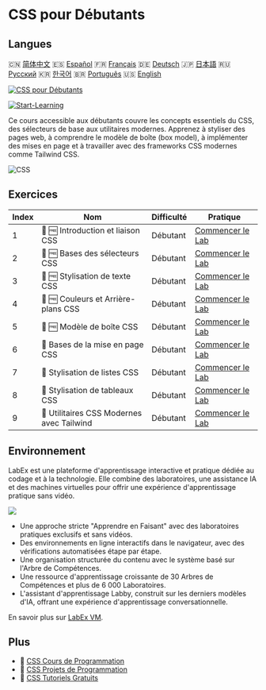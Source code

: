 # CSS pour Débutants

## Langues

🇨🇳 [简体中文](README_zh.md) 🇪🇸 [Español](README_es.md) 🇫🇷 [Français](README_fr.md) 🇩🇪 [Deutsch](README_de.md) 🇯🇵 [日本語](README_ja.md) 🇷🇺 [Русский](README_ru.md) 🇰🇷 [한국어](README_ko.md) 🇧🇷 [Português](README_pt.md) 🇺🇸 [English](README.md) 

[![CSS pour Débutants](https://cover-creator.labex.io/css-for-beginners.png?lang=fr)](https://labex.io/fr/courses/css-for-beginners)

[![Start-Learning](https://img.shields.io/badge/Start-Learning-whitesmoke?style=for-the-badge)](https://labex.io/fr/courses/css-for-beginners)

Ce cours accessible aux débutants couvre les concepts essentiels du CSS, des sélecteurs de base aux utilitaires modernes. Apprenez à styliser des pages web, à comprendre le modèle de boîte (box model), à implémenter des mises en page et à travailler avec des frameworks CSS modernes comme Tailwind CSS.

![CSS](https://img.shields.io/badge/CSS-whitesmoke?style=for-the-badge&logo=css)


## Exercices

|   Index | Nom                                        | Difficulté   | Pratique                                                                                                                   |
|---------|--------------------------------------------|--------------|----------------------------------------------------------------------------------------------------------------------------|
|       1 | 📖 🆓 Introduction et liaison CSS          | Débutant     | <a target='_blank' href='https://labex.io/fr/tutorials/css-css-introduction-and-linking-598030'>Commencer le Lab</a>       |
|       2 | 📖 🆓 Bases des sélecteurs CSS             | Débutant     | <a target='_blank' href='https://labex.io/fr/tutorials/css-css-selectors-basics-598033'>Commencer le Lab</a>               |
|       3 | 📖 🆓 Stylisation de texte CSS             | Débutant     | <a target='_blank' href='https://labex.io/fr/tutorials/css-css-text-styling-598036'>Commencer le Lab</a>                   |
|       4 | 📖 🆓 Couleurs et Arrière-plans CSS        | Débutant     | <a target='_blank' href='https://labex.io/fr/tutorials/css-css-colors-and-backgrounds-598029'>Commencer le Lab</a>         |
|       5 | 📖 🆓 Modèle de boîte CSS                  | Débutant     | <a target='_blank' href='https://labex.io/fr/tutorials/css-css-box-model-598028'>Commencer le Lab</a>                      |
|       6 | 📖  Bases de la mise en page CSS           | Débutant     | <a target='_blank' href='https://labex.io/fr/tutorials/css-css-layout-basics-598031'>Commencer le Lab</a>                  |
|       7 | 📖  Stylisation de listes CSS              | Débutant     | <a target='_blank' href='https://labex.io/fr/tutorials/css-css-styling-lists-598034'>Commencer le Lab</a>                  |
|       8 | 📖  Stylisation de tableaux CSS            | Débutant     | <a target='_blank' href='https://labex.io/fr/tutorials/css-css-styling-tables-598035'>Commencer le Lab</a>                 |
|       9 | 📖  Utilitaires CSS Modernes avec Tailwind | Débutant     | <a target='_blank' href='https://labex.io/fr/tutorials/css-css-modern-utilities-with-tailwind-598032'>Commencer le Lab</a> |

## Environnement

LabEx est une plateforme d'apprentissage interactive et pratique dédiée au codage et à la technologie. Elle combine des laboratoires, une assistance IA et des machines virtuelles pour offrir une expérience d'apprentissage pratique sans vidéo.

![](https://tutorial-screenshot.getvm.io/images/vm-1725247253.png)

- Une approche stricte "Apprendre en Faisant" avec des laboratoires pratiques exclusifs et sans vidéos.
- Des environnements en ligne interactifs dans le navigateur, avec des vérifications automatisées étape par étape.
- Une organisation structurée du contenu avec le système basé sur l'Arbre de Compétences.
- Une ressource d'apprentissage croissante de 30 Arbres de Compétences et plus de 6 000 Laboratoires.
- L'assistant d'apprentissage Labby, construit sur les derniers modèles d'IA, offrant une expérience d'apprentissage conversationnelle.

En savoir plus sur [LabEx VM](https://support.labex.io/using-labex/virtual-machine).

## Plus

- 🔗 [CSS Cours de Programmation](https://github.com/labex-labs/awesome-programming-courses)
- 🔗 [CSS Projets de Programmation](https://github.com/labex-labs/awesome-programming-projects)
- 🔗 [CSS Tutoriels Gratuits](https://github.com/labex-labs/css-free-tutorials)

